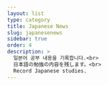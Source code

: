 ```yaml
---
layout: list
type: category
title: Japanese News
slug: japanesenews
sidebar: true
order: 4
description: >
  일본어 공부 내용을 기록합니다.<br>
  日本語の勉強の内容を残します。<br>
  Record Japanese studies.
---
```

